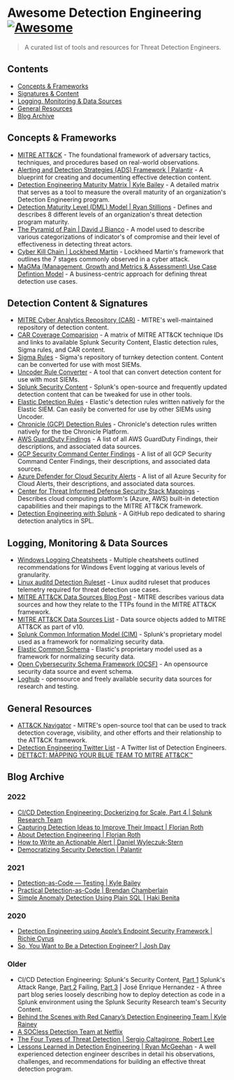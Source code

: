 # Awesome Detection Engineering [![Awesome](https://awesome.re/badge.svg)](https://awesome.re)

> A curated list of tools and resources for Threat Detection Engineers.

## Contents

- [Concepts & Frameworks](#concepts--frameworks)
- [Signatures & Content](#signatures--content)
- [Logging, Monitoring & Data Sources](#logging-monitoring--data-sources)
- [General Resources](#general-resources)
- [Blog Archive](#blog-archive)

## Concepts & Frameworks 

- [MITRE ATT&CK](https://attack.mitre.org/) - The foundational framework of adversary tactics, techniques, and procedures based on real-world observations.
- [Alerting and Detection Strategies (ADS) Framework | Palantir](https://github.com/palantir/alerting-detection-strategy-framework) - A blueprint for creating and documenting effective detection content.
- [Detection Engineering Maturity Matrix | Kyle Bailey](https://detectionengineering.io) - A detailed matrix that serves as a tool to measure the overall maturity of an organization's Detection Engineering program. 
- [Detection Maturity Level (DML) Model | Ryan Stillions](http://ryanstillions.blogspot.com/2014/04/the-dml-model_21.html) - Defines and describes 8 different levels of an organization's threat detection program maturity.
- [The Pyramid of Pain | David J Bianco](http://detect-respond.blogspot.com/2013/03/the-pyramid-of-pain.html) - A model used to describe various categorizations of indicator's of compromise and their level of effectiveness in detecting threat actors. 
- [Cyber Kill Chain | Lockheed Martin](https://www.lockheedmartin.com/us/what-we-do/aerospace-defense/cyber/cyber-kill-chain.html) - Lockheed Martin's framework that outlines the 7 stages commonly observed in a cyber attack.
- [MaGMa (Management, Growth and Metrics & Assessment) Use Case Defintion Model](https://www.betaalvereniging.nl/wp-content/uploads/FI-ISAC-use-case-framework-verkorte-versie.pdf) - A business-centric approach for defining threat detection use cases.

## Detection Content & Signatures

- [MITRE Cyber Analytics Repository (CAR)](https://car.mitre.org) - MITRE's well-maintained repository of detection content.
- [CAR Coverage Comparision](https://car.mitre.org/coverage/) - A matrix of MITRE ATT&CK technique IDs and links to available Splunk Security Content, Elastic detection rules, Sigma rules, and CAR content.
- [Sigma Rules](https://github.com/Neo23x0/sigma) - Sigma's repository of turnkey detection content. Content can be converted for use with most SIEMs.
- [Uncoder Rule Converter](https://uncoder.io) - A tool that can convert detection content for use with most SIEMs.
- [Splunk Security Content](https://github.com/splunk/security_content) - Splunk's open-source and frequently updated detection content that can be tweaked for use in other tools.
- [Elastic Detection Rules](https://github.com/elastic/detection-rules/tree/main/rules) - Elastic's detection rules written natively for the Elastic SIEM. Can easily be converted for use by other SIEMs using Uncoder.
- [Chronicle (GCP) Detection Rules](https://github.com/chronicle/detection-rules) - Chronicle's detection rules written natively for the tbe Chronicle Platform.
- [AWS GuardDuty Findings](https://docs.aws.amazon.com/guardduty/latest/ug/guardduty_finding-types-active.html) - A list of all AWS GuardDuty Findings, their descriptions, and associated data sources.
- [GCP Security Command Center Findings](https://cloud.google.com/security-command-center/docs/concepts-security-sources#threats) - A list of all GCP Security Command Center Findings, their descriptions, and associated data sources.
- [Azure Defender for Cloud Security Alerts](https://docs.microsoft.com/en-us/azure/defender-for-cloud/alerts-reference) - A list of all Azure Security for Cloud Alerts, their descriptions, and associated data sources.
- [Center for Threat Informed Defense Security Stack Mappings](https://github.com/center-for-threat-informed-defense/security-stack-mappings) - Describes cloud computing platform's (Azure, AWS) built-in detection capabilities and their mapings to the MITRE ATT&CK framework.
- [Detection Engineering with Splunk](https://github.com/west-wind/Threat-Hunting-With-Splunk) - A GitHub repo dedicated to sharing detection analytics in SPL.

## Logging, Monitoring & Data Sources

- [Windows Logging Cheatsheets](https://www.malwarearchaeology.com/cheat-sheets) - Multiple cheatsheets outlined recommendations for Windows Event logging at various levels of granularity.
- [Linux auditd Detection Ruleset](https://github.com/Neo23x0/auditd/blob/master/audit.rules) - Linux auditd ruleset that produces telemetry required for threat detection use cases.
- [MITRE ATT&CK Data Sources Blog Post](https://medium.com/mitre-attack/defining-attack-data-sources-part-i-4c39e581454f) - MITRE describes various data sources and how they relate to the TTPs found in the MITRE ATT&CK framework.
- [MITRE ATT&CK Data Sources List](https://attack.mitre.org/datasources/) - Data source objects added to MITRE ATT&CK as part of v10.
- [Splunk Common Information Model (CIM)](https://docs.splunk.com/Documentation/CIM/5.0.0/User/Overview) - Splunk's proprietary model used as a framework for normalizing security data.
- [Elastic Common Schema](https://www.elastic.co/guide/en/ecs/current/ecs-getting-started.html) - Elastic's proprietary model used as a framework for normalizing security data.
- [Open Cybersecurity Schema Framework (OCSF)](https://schema.ocsf.io/categories?extensions) - An opensource security data source and event schema.
- [Loghub](https://github.com/logpai/loghub) - opensource and freely available security data sources for research and testing.

## General Resources

- [ATT&CK Navigator](https://mitre-attack.github.io/attack-navigator/enterprise/) - MITRE's open-source tool that can be used to track detection coverage, visibility, and other efforts and their relationship to the ATT&CK framework.
- [Detection Engineering Twitter List](https://twitter.com/i/lists/952735755838738432) - A Twitter list of Detection Engineers.
- [DETT&CT: MAPPING YOUR BLUE TEAM TO MITRE ATT&CK™](https://www.mbsecure.nl/blog/2019/5/dettact-mapping-your-blue-team-to-mitre-attack)


## Blog Archive

### 2022
- [CI/CD Detection Engineering: Dockerizing for Scale, Part 4 | Splunk Research Team](https://www.splunk.com/en_us/blog/security/ci-cd-detection-engineering-dockerizing-for-scale-part-4.html)
- [Capturing Detection Ideas to Improve Their Impact | Florian Roth](https://cyb3rops.medium.com/capturing-detection-ideas-to-improve-their-impact-311cf4e1c7a8)
- [About Detection Engineering | Florian Roth](https://cyb3rops.medium.com/about-detection-engineering-44d39e0755f0)
- [How to Write an Actionable Alert | Daniel Wyleczuk-Stern](https://catscrdl.io/blog/howtowriteanactionablealert/)
- [Democratizing Security Detection | Palantir](https://medium.com/palantir/democratizing-security-detection-71c689b667a5)

### 2021

- [Detection-as-Code — Testing | Kyle Bailey](https://medium.com/@kyle-bailey/detection-as-code-testing-c03b0eea7fb8)
- [Practical Detection-as-Code | Brendan Chamberlain](https://medium.com/@infosecb/practical-detection-as-code-8a8fe7c65676)
- [Simple Anomaly Detection Using Plain SQL | Haki Benita](https://hakibenita.com/sql-anomaly-detection)

### 2020

- [Detection Engineering using Apple’s Endpoint Security Framework | Richie Cyrus](https://posts.specterops.io/detection-engineering-using-apples-endpoint-security-framework-affdbcb18b02)
- [So, You Want to Be a Detection Engineer? | Josh Day](https://blog.gigamon.com/2020/02/24/so-you-want-to-be-a-detection-engineer/)

### Older
- CI/CD Detection Engineering: Splunk's Security Content, [Part 1](https://www.splunk.com/en_us/blog/security/ci-cd-detection-engineering-splunk-security-content-part-1.html) Splunk's Attack Range, [Part 2](https://www.splunk.com/en_us/blog/security/ci-cd-detection-engineering-splunk-s-attack-range-part-2.html) Failing, [Part 3](https://www.splunk.com/en_us/blog/security/ci-cd-detection-engineering-failing-part-3.html) | José Enrique Hernandez - A three part blog series loosely describing how to deploy detection as code in a Splunk environment using the Splunk Security Research team's Security Content.
- [Behind the Scenes with Red Canary’s Detection Engineering Team | Kyle Rainey](https://redcanary.com/blog/detection-engineering/)
- [A SOCless Detection Team at Netflix](https://www.linkedin.com/pulse/socless-detection-team-netflix-alex-maestretti/)
- [The Four Types of Threat Detection | Sergio Caltagirone, Robert Lee](https://www.dragos.com/wp-content/uploads/The_Four_Types-of_Threat_Detection.pdf)
- [Lessons Learned in Detection Engineering | Ryan McGeehan](https://medium.com/starting-up-security/lessons-learned-in-detection-engineering-304aec709856) - A well experienced detection engineer describes in detail his observations, challenges, and recommendations for building an effective threat detection program.
